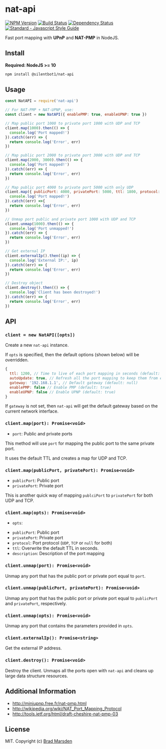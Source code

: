 # nat-api

[![NPM Version][nat-api-ni]][nat-api-nu]
[![Build Status][nat-api-bi]][nat-api-bu]
[![Dependency Status][nat-api-di]][nat-api-du]
[![Standard - Javascript Style Guide][standard-image]][standard-url]

Fast port mapping with **UPnP** and **NAT-PMP** in NodeJS.

## Install

**Required: NodeJS >= 10**

```sh
npm install @silentbot1/nat-api
```

## Usage

```js
const NatAPI = require('nat-api')

// For NAT-PMP + NAT-UPNP, use:
const client = new NatAPI({ enablePMP: true, enableUPNP: true })

// Map public port 1000 to private port 1000 with UDP and TCP
client.map(1000).then(() => {
  console.log('Port mapped!')
}).catch((err) => {
  return console.log('Error', err)
})

// Map public port 2000 to private port 3000 with UDP and TCP
client.map(2000, 3000).then(() => {
  console.log('Port mapped!')
}).catch((err) => {
  return console.log('Error', err)
})

// Map public port 4000 to private port 5000 with only UDP
client.map({ publicPort: 4000, privatePort: 5000, ttl: 1800, protocol: 'UDP' }).then(() => {
  console.log('Port mapped!')
}).catch((err) =>{
  return console.log('Error', err)
})

// Unmap port public and private port 1000 with UDP and TCP
client.unmap(1000).then(() => {
  console.log('Port unmapped!') 
}).catch((err) => {
  return console.log('Error', err)
})

// Get external IP
client.externalIp().then((ip) => {
  console.log('External IP:', ip)
}).catch((err) => {
  return console.log('Error', err)
})

// Destroy object
client.destroy().then(() => {
  console.log('Client has been destroyed!')
}).catch((err) => {
  return console.log('Error', err)
})
```

## API

### `client = new NatAPI([opts])`

Create a new `nat-api` instance.

If `opts` is specified, then the default options (shown below) will be overridden.

```js
{
  ttl: 1200, // Time to live of each port mapping in seconds (default: 1200)
  autoUpdate: true, // Refresh all the port mapping to keep them from expiring (default: true)
  gateway: '192.168.1.1', // Default gateway (default: null)
  enablePMP: false // Enable PMP (default: true)
  enableUPNP: false // Enable UPNP (default: true)
}
```

If `gateway` is not set, then `nat-api` will get the default gateway based on the current network interface.

### `client.map(port): Promise<void>`
* `port`: Public and private ports

This method will use `port` for mapping the public port to the same private port.

It uses the default TTL and creates a map for UDP and TCP.

### `client.map(publicPort, privatePort): Promise<void>`
* `publicPort`: Public port
* `privatePort`: Private port

This is another quick way of mapping `publciPort` to `privatePort` for both UDP and TCP.

### `client.map(opts): Promise<void>`
* `opts`:
 - `publicPort`: Public port
 - `privatePort`: Private port
 - `protocol`: Port protocol (`UDP`, `TCP` or `null` for both)
 - `ttl`: Overwrite the default TTL in seconds.
 - `description`: Description of the port mapping

### `client.unmap(port): Promise<void>`

Unmap any port that has the public port or private port equal to `port`.

### `client.unmap(publicPort, privatePort): Promise<void>`

Unmap any port that has the public port or private port equal to `publicPort` and `privatePort`, respectively.

### `client.unmap(opts): Promise<void>`

Unmap any port that contains the parameters provided in `opts`.

### `client.externalIp(): Promise<string>`

Get the external IP address.

### `client.destroy(): Promise<void>`

Destroy the client. Unmaps all the ports open with `nat-api` and cleans up large data structure resources.

## Additional Information

- http://miniupnp.free.fr/nat-pmp.html
- http://wikipedia.org/wiki/NAT_Port_Mapping_Protocol
- http://tools.ietf.org/html/draft-cheshire-nat-pmp-03


## License

MIT. Copyright (c) [Brad Marsden](https://github.com/silentbot1)

[nat-api-ni]: https://img.shields.io/npm/v/@silentbot1/nat-api.svg
[nat-api-nu]: https://npmjs.org/package/@silentbot1/nat-api
[nat-api-bi]: https://img.shields.io/github/actions/workflow/status/silentbot1/nat-api/ci.yml?branch=master
[nat-api-bu]: https://github.com/silentbot1/nat-api/actions
[nat-api-di]: https://img.shields.io/librariesio/release/npm/@silentbot1/nat-api
[nat-api-du]: https://libraries.io/npm/@silentbot1%2Fnat-api
[standard-image]: https://img.shields.io/badge/code_style-standard-brightgreen.svg
[standard-url]: https://standardjs.com
